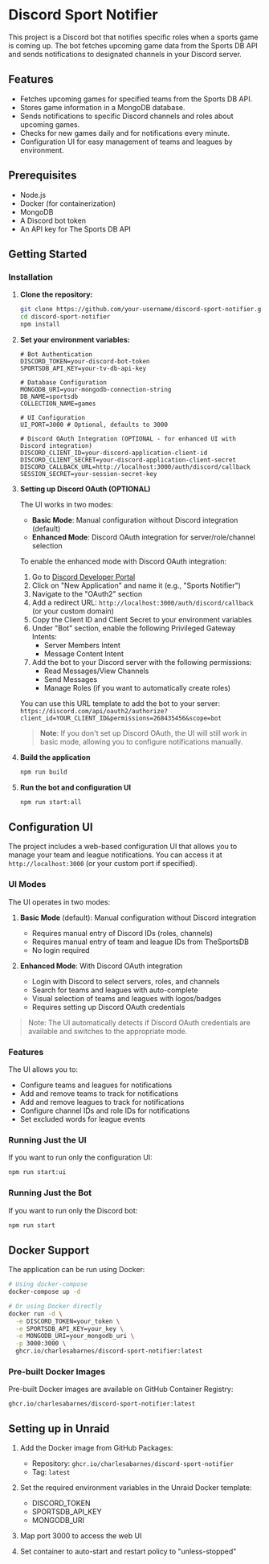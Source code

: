 # Discord Sport Notifier

This project is a Discord bot that notifies specific roles when a sports game is coming up. The bot fetches upcoming game data from the Sports DB API and sends notifications to designated channels in your Discord server.

## Features

- Fetches upcoming games for specified teams from the Sports DB API.
- Stores game information in a MongoDB database.
- Sends notifications to specific Discord channels and roles about upcoming games.
- Checks for new games daily and for notifications every minute.
- Configuration UI for easy management of teams and leagues by environment.

## Prerequisites

- Node.js
- Docker (for containerization)
- MongoDB
- A Discord bot token
- An API key for The Sports DB API

## Getting Started

### Installation

1. **Clone the repository:**
   ```sh
   git clone https://github.com/your-username/discord-sport-notifier.git
   cd discord-sport-notifier
   npm install
   ```
2. **Set your environment variables:**
    ```
    # Bot Authentication
    DISCORD_TOKEN=your-discord-bot-token
    SPORTSDB_API_KEY=your-tv-db-api-key
    
    # Database Configuration
    MONGODB_URI=your-mongodb-connection-string
    DB_NAME=sportsdb
    COLLECTION_NAME=games
    
    # UI Configuration
    UI_PORT=3000 # Optional, defaults to 3000
    
    # Discord OAuth Integration (OPTIONAL - for enhanced UI with Discord integration)
    DISCORD_CLIENT_ID=your-discord-application-client-id
    DISCORD_CLIENT_SECRET=your-discord-application-client-secret
    DISCORD_CALLBACK_URL=http://localhost:3000/auth/discord/callback
    SESSION_SECRET=your-session-secret-key
    ```

3. **Setting up Discord OAuth (OPTIONAL)**
   
   The UI works in two modes:
   - **Basic Mode**: Manual configuration without Discord integration (default)
   - **Enhanced Mode**: Discord OAuth integration for server/role/channel selection

   To enable the enhanced mode with Discord OAuth integration:
   
   1. Go to [Discord Developer Portal](https://discord.com/developers/applications)
   2. Click on "New Application" and name it (e.g., "Sports Notifier")
   3. Navigate to the "OAuth2" section
   4. Add a redirect URL: `http://localhost:3000/auth/discord/callback` (or your custom domain)
   5. Copy the Client ID and Client Secret to your environment variables
   6. Under "Bot" section, enable the following Privileged Gateway Intents:
      - Server Members Intent
      - Message Content Intent
   7. Add the bot to your Discord server with the following permissions:
      - Read Messages/View Channels
      - Send Messages
      - Manage Roles (if you want to automatically create roles)
   
   You can use this URL template to add the bot to your server:
   `https://discord.com/api/oauth2/authorize?client_id=YOUR_CLIENT_ID&permissions=268435456&scope=bot`
   
   > **Note**: If you don't set up Discord OAuth, the UI will still work in basic mode, allowing you to configure notifications manually.
3. **Build the application**
   ```sh
   npm run build
   ```

4. **Run the bot and configuration UI**
   ```sh
   npm run start:all
   ```

## Configuration UI

The project includes a web-based configuration UI that allows you to manage your team and league notifications. You can access it at `http://localhost:3000` (or your custom port if specified).

### UI Modes

The UI operates in two modes:

1. **Basic Mode** (default): Manual configuration without Discord integration
   - Requires manual entry of Discord IDs (roles, channels)
   - Requires manual entry of team and league IDs from TheSportsDB
   - No login required

2. **Enhanced Mode**: With Discord OAuth integration
   - Login with Discord to select servers, roles, and channels
   - Search for teams and leagues with auto-complete
   - Visual selection of teams and leagues with logos/badges
   - Requires setting up Discord OAuth credentials

> Note: The UI automatically detects if Discord OAuth credentials are available and switches to the appropriate mode.

### Features

The UI allows you to:

- Configure teams and leagues for notifications
- Add and remove teams to track for notifications
- Add and remove leagues to track for notifications
- Configure channel IDs and role IDs for notifications
- Set excluded words for league events

### Running Just the UI

If you want to run only the configuration UI:

```sh
npm run start:ui
```

### Running Just the Bot

If you want to run only the Discord bot:

```sh
npm run start
```


## Docker Support

The application can be run using Docker:

```sh
# Using docker-compose
docker-compose up -d

# Or using Docker directly
docker run -d \
  -e DISCORD_TOKEN=your_token \
  -e SPORTSDB_API_KEY=your_key \
  -e MONGODB_URI=your_mongodb_uri \
  -p 3000:3000 \
  ghcr.io/charlesabarnes/discord-sport-notifier:latest
```

### Pre-built Docker Images

Pre-built Docker images are available on GitHub Container Registry:

```
ghcr.io/charlesabarnes/discord-sport-notifier:latest
```

## Setting up in Unraid

1. Add the Docker image from GitHub Packages:
   - Repository: `ghcr.io/charlesabarnes/discord-sport-notifier`
   - Tag: `latest`

2. Set the required environment variables in the Unraid Docker template:
   - DISCORD_TOKEN
   - SPORTSDB_API_KEY
   - MONGODB_URI

3. Map port 3000 to access the web UI

4. Set container to auto-start and restart policy to "unless-stopped"